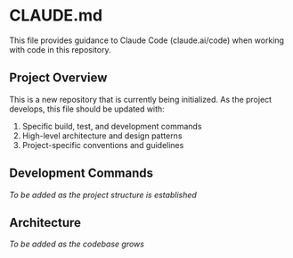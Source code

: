 # CLAUDE.md

This file provides guidance to Claude Code (claude.ai/code) when working with code in this repository.

## Project Overview

This is a new repository that is currently being initialized. As the project develops, this file should be updated with:

1. Specific build, test, and development commands
2. High-level architecture and design patterns
3. Project-specific conventions and guidelines

## Development Commands

*To be added as the project structure is established*

## Architecture

*To be added as the codebase grows*